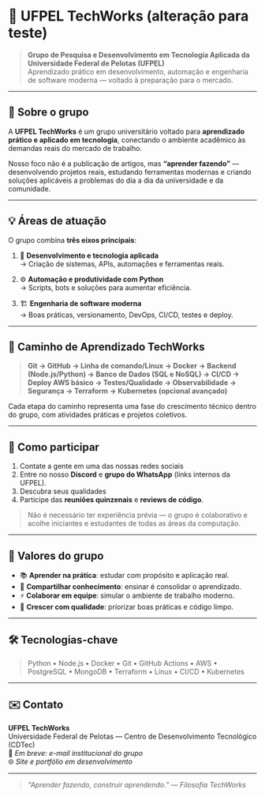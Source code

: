 # 🧠 UFPEL TechWorks (alteração para teste)

> **Grupo de Pesquisa e Desenvolvimento em Tecnologia Aplicada da Universidade Federal de Pelotas (UFPEL)**  
> Aprendizado prático em desenvolvimento, automação e engenharia de software moderna — voltado à preparação para o mercado.

---

## 🚀 Sobre o grupo

A **UFPEL TechWorks** é um grupo universitário voltado para **aprendizado prático e aplicado em tecnologia**, conectando o ambiente acadêmico às demandas reais do mercado de trabalho.

Nosso foco não é a publicação de artigos, mas **“aprender fazendo”** — desenvolvendo projetos reais, estudando ferramentas modernas e criando soluções aplicáveis a problemas do dia a dia da universidade e da comunidade.

---

## 💡 Áreas de atuação

O grupo combina **três eixos principais**:

1. 🧩 **Desenvolvimento e tecnologia aplicada**  
   → Criação de sistemas, APIs, automações e ferramentas reais.

2. ⚙️ **Automação e produtividade com Python**  
   → Scripts, bots e soluções para aumentar eficiência.

3. 🏗️ **Engenharia de software moderna**  
   → Boas práticas, versionamento, DevOps, CI/CD, testes e deploy.

---

## 🧭 Caminho de Aprendizado TechWorks

> **Git → GitHub → Linha de comando/Linux → Docker → Backend (Node.js/Python) → Banco de Dados (SQL e NoSQL) → CI/CD → Deploy AWS básico → Testes/Qualidade → Observabilidade → Segurança → Terraform → Kubernetes (opcional avançado)**

Cada etapa do caminho representa uma fase do crescimento técnico dentro do grupo, com atividades práticas e projetos coletivos.



---

## 🤝 Como participar

1. Contate a gente em uma das nossas redes sociais 
2. Entre no nosso **Discord** e **grupo do WhatsApp** (links internos da UFPEL).  
3. Descubra seus qualidades 
4. Participe das **reuniões quinzenais** e **reviews de código**.

> Não é necessário ter experiência prévia — o grupo é colaborativo e acolhe iniciantes e estudantes de todas as áreas da computação.

---

## 🧩 Valores do grupo

- 📚 **Aprender na prática**: estudar com propósito e aplicação real.  
- 💬 **Compartilhar conhecimento**: ensinar é consolidar o aprendizado.  
- ⚡ **Colaborar em equipe**: simular o ambiente de trabalho moderno.  
- 🧠 **Crescer com qualidade**: priorizar boas práticas e código limpo.  

---

## 🛠️ Tecnologias-chave

> Python • Node.js • Docker • Git • GitHub Actions • AWS • PostgreSQL • MongoDB • Terraform • Linux • CI/CD • Kubernetes

---



## ✉️ Contato

**UFPEL TechWorks**  
Universidade Federal de Pelotas — Centro de Desenvolvimento Tecnológico (CDTec)  
📧 *Em breve: e-mail institucional do grupo*  
🌐 *Site e portfólio em desenvolvimento*

---

> *“Aprender fazendo, construir aprendendo.” — Filosofia TechWorks*
